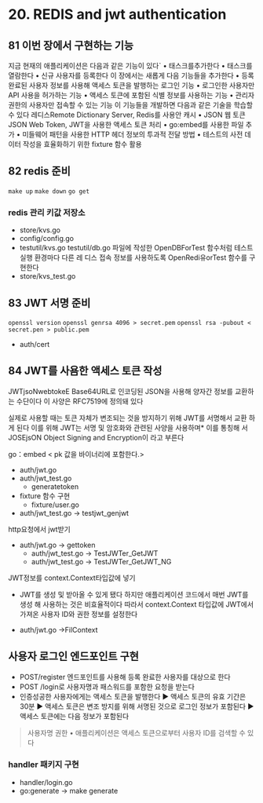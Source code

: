 # 20. REDIS and jwt authentication

## 81 이번 장에서 구현하는 기능
지금 현재의 애플리케이션은 다음과 같은 기능이 있다`
• 태스크를추가한다
• 태스크를 열람한다
• 신규 사용자를 등록한다
이 장에서는 새롭게 다음 기능들을 추가한다
• 등록 완료된 사용자 정보를 사용해 액세스 토큰을 발행하는 로그인 기능
• 로그인한 사용자만 API 사용을 허가하는 기능
• 액세스 토큰에 포함된 식별 정보를 사용하는 기능
• 관리자 권한의 사용자만 접속할 수 있는 기능
이 기능들을 개발하면 다음과 같은 기술을 학습할 수 있다
레디스Remote Dictionary Server, Redis를 사용안 캐시
• JSON 웹 토큰JSON Web Token, JWT을 사용한 액세스 토큰 처리
• go:embed를 사용한 파일 추가
• 미들웨어 패턴을 사용한 HTTP 헤더 정보의 투과적 전달 방법
• 테스트의 사전 데이터 작성을 효율화하기 위한 fixture 함수 활용

## 82 redis 준비
`make up`
`make down`
`go get`
### redis 관리 키값 저장소
- store/kvs.go
- config/config.go
- testutil/kvs.go
testutil/db.go 파일에 작성한 OpenDBForTest 함수처럼 테스트 실행 환경마다 다른 레
디스 접속 정보를 사용하도록 OpenRedi유orTest 함수를 구현한다
- store/kvs_test.go
## 83 JWT 서명 준비
`openssl version`
`openssl genrsa 4096 > secret.pem`
`openssl rsa -pubout < secret.pen > public.pem`
- auth/cert
## 84 JWT를 사욤한 액세스 토큰 작성
JWTjsoNwebtokeE Base64URL로 인코딩된 JSON을 사용해 양자간 정보를 교환하는
수단이다 이 사양은 RFC7519에 정의돼 있다

실제로 사용할 때는 토큰 자체가 변조되는 것을 방지하기 위해 JWT를 서명해서 교환
하게 된다 이를 위해 JWT는 서명 및 암호화와 관련된 사양을 사용하며* 이를 통칭해
서 JOSEjsON Object Signing and Encryption이 라고 부른다

go：embed < pk 값을 바이너리에 포함한다.>
- auth/jwt.go
- auth/jwt_test.go
  - generatetoken
- fixture 함수 구현
  - fixture/user.go
- auth/jwt_test.go -> testjwt_genjwt

http요청에서 jwt받기
- auth/jwt.go -> gettoken
  - auth/jwt_test.go -> TestJWTer_GetJWT
  - auth/jwt_test.go -> TestJWTer_GetJWT_NG

JWT정보를 context.Context타입값에 넣기
- JWT를 생성 및 받아올 수 있게 됐다 하지만 애플리케이션 코드에서 매번 JWT를 생성
해 사용하는 것은 비효율적이다 따라서 context.Context 타입값에 JWT에서 가져온
사용자 ID와 권한 정보를 설정한다

- auth/jwt.go ->FilContext


## 사용자 로그인 엔드포인트 구현
- POST/register 엔드포인트를 사용해 등록 완료한 사용자를 대상으로 한다
- POST /login로 사용자명과 패스워드를 포함한 요청을 받는다
- 인증성공한 사용자에게는 액세스 토큰을 발행한다
► 액세스 토큰의 유효 기간은 30분
► 액세스 토큰은 변조 방지를 위해 서명된 것으로 로그인 정보가 포함된다
► 액세스 토큰에는 다음 정보가 포함된다
> 사용자명
> 권한
• 애플리케이션은 액세스 토큰으로부터 사용자 ID를 검색할 수 있다

### handler 패키지 구현
- handler/login.go
- go:generate -> make generate
